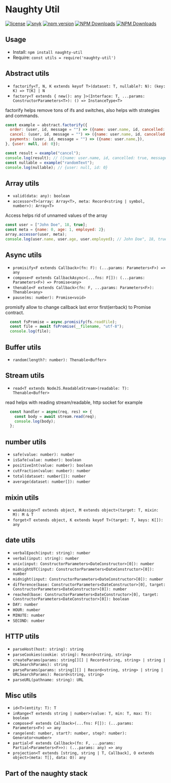 # Naughty Util
[![license](https://img.shields.io/badge/license-MIT-blue.svg)](https://github.com/NaughtySora/naughty-util/blob/master/LICENSE)
[![snyk](https://snyk.io/test/github/NaughtySora/naughty-util/badge.svg)](https://snyk.io/test/github/NaughtySora/naughty-util)
[![npm version](https://badge.fury.io/js/naughty-util.svg)](https://badge.fury.io/js/naughty-util)
[![NPM Downloads](https://img.shields.io/npm/dm/naughty-util)](https://www.npmjs.com/package/naughty-util)
[![NPM Downloads](https://img.shields.io/npm/dt/naughty-util)](https://www.npmjs.com/package/naughty-util)

## Usage
- Install: `npm install naughty-util`
- Require: `const utils = require('naughty-util')`

## Abstract utils

- `factorify<T, N, K extends keyof T>(dataset: T, nullable?: N): (key: K) => T[K] | N`
- `factory<T extends { new(): any }>(Interface: T, ...params: ConstructorParameters<T>): () => InstanceType<T>`

factorify helps remove tons of ifs and switches, also helps with strategies and commands.

```js
const example = abstract.factorify({
  order: (user, id, message = "") => ({name: user.name, id, cancelled: false, message}),
  cancel: (user, id, message = "") => ({name: user.name, id, cancelled: true, message}),
  payments: (user, id, message = "") => ({name: user.name,}),
}, {user: null, id: 0});

const result = example("cancel");
console.log(result); // ({name: user.name, id, cancelled: true, message})
const nullable = example("randomText");
console.log(nullable); // {user: null, id: 0}
```

## Array utils

- `valid(data: any): boolean`
- `accessor<T>(array: Array<T>, meta: Record<string | symbol, number>): Array<T>`

Access helps rid of unnamed values of the array

```js
const user = ["John Doe", 18, true];
const meta = {name: 0, age: 1, employed: 2};
array.accessor(user, meta);
console.log(user.name, user.age, user.employed); // John Doe", 18, true
```

## Async utils

- `promisify<F extends Callback>(fn: F): (...params: Parameters<F>) => any`
- `compose<F extends CallbackAsync>(...fns: F[]): (...params: Parameters<F>) => Promise<any>`
- `thenable<F extends Callback>(fn: F, ...params: Parameters<F>): Thenable<any>`
- `pause(ms: number): Promise<void>`

promisify allow to change callback last error first(errback) to Promise contract.

```js
  const fsPromise = async.promisify(fs.readFile);
  const file = await fsPromise(__filename, "utf-8");
  console.log(file);
```

## Buffer utils

- `random(length?: number): Thenable<Buffer>`

## Stream utils

- `read<T extends NodeJS.ReadableStream>(readable: T): Thenable<Buffer>`

read helps with reading stream/readable, http socket for example

```js
  const handler = async(req, res) => {
    const body = await stream.read(req);
    console.log(body);
  };
```

## number utils

- `safe(value: number): number`
- `isSafe(value: number): boolean`
- `positiveInt(value: number): boolean`
- `cutFraction(value: number): number`
- `total(dataset: number[]): number`
- `average(dataset: number[]): number`

## mixin utils

- `weakAssign<T extends object, M extends object>(target: T, mixin: M): M & T`
- `forget<T extends object, K extends keyof T>(target: T, keys: K[]): any`

## date utils

- `verbalEpoch(input: string): number`
- `verbal(input: string): number`
- `unix(input: ConstructorParameters<DateConstructor>[0]): number`
- `midnightUTC(input: ConstructorParameters<DateConstructor>[0]): number`
- `midnight(input: ConstructorParameters<DateConstructor>[0]): number`
- `difference(base: ConstructorParameters<DateConstructor>[0], target: ConstructorParameters<DateConstructor>[0]): number`
- `reached(base: ConstructorParameters<DateConstructor>[0], target: ConstructorParameters<DateConstructor>[0]): boolean`
- `DAY: number`
- `HOUR: number`
- `MINUTE: number`
- `SECOND: number`

## HTTP utils

- `parseHost(host: string): string`
- `parseCookies(cookie: string): Record<string, string>`
- `createParams(params: string[][] | Record<string, string> | string | URLSearchParams): string`
- `parseParams(params: string[][] | Record<string, string> | string | URLSearchParams): Record<string, string>`
- `parseURL(pathname: string): URL`

## Misc utils

- `id<T>(entity: T): T`
- `inRange<T extends string | number>(value: T, min: T, max: T): boolean`
- `compose<F extends Callback>(...fns: F[]): (...params: Parameters<F>) => any`
- `range(end: number, start?: number, step?: number): Generator<number>`
- `partial<F extends Callback>(fn: F, ...params: Partial<Parameters<F>>): (...params: any) => any`
- `projection<T extends [string, string | T, Callback], O extends object>(meta: T[], data: O): any`

## Part of the naughty stack
